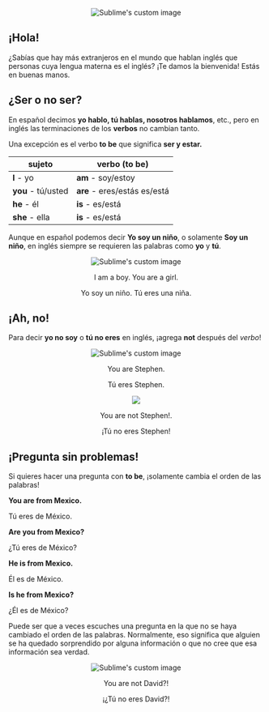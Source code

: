 <p align="center">
  <img src="https://d1btvuu4dwu627.cloudfront.net/7b35cc83cdbea87e8f94627ebc490218/2e84843e1078a132fa50bd5ab4100e67/images/d52b386d9b394ae58d6f50d72a9a86b4.svg" alt="Sublime's custom image"/>
</p>

¡Hola!
--

¿Sabías que hay más extranjeros en el mundo que hablan inglés que personas cuya lengua materna es el inglés? ¡Te damos la bienvenida! Estás en buenas manos.

¿Ser o no ser?
--

En español decimos __yo hablo, tú hablas, nosotros hablamos__, etc., pero en inglés las terminaciones de los 
__verbos__ no cambian tanto. 

Una excepción es el verbo __to be__ que significa __ser y estar.__

| __sujeto__        | __verbo (to be)__          
|-------------------|----------------------------
| __I__ - yo          | __am__ - soy/estoy           
| __you__ - tú/usted | __are__ - eres/estás es/está 
| __he__ - él         | __is__ - es/está     
| __she__ - ella         | __is__ - es/está          

Aunque en español podemos decir __Yo soy un niño__, o solamente __Soy un niño__, en inglés siempre se requieren las palabras como __yo__ y __tú__.

<p align="center">
  <img src="https://d1btvuu4dwu627.cloudfront.net/7b35cc83cdbea87e8f94627ebc490218/2e84843e1078a132fa50bd5ab4100e67/images/c175391a79704f3795449b0870c9d806.svg" alt="Sublime's custom image"/>
</p>
<p align="center">
I am a boy. You are a girl.</p>
<p align="center">
Yo soy un niño. Tú eres una niña.</p>

¡Ah, no!
-- 
Para decir __yo no soy__ o __tú no eres__ en inglés, ¡agrega __not__ después del _verbo_!

<p align="center">
  <img src="https://d1btvuu4dwu627.cloudfront.net/7b35cc83cdbea87e8f94627ebc490218/2e84843e1078a132fa50bd5ab4100e67/images/3b1d943f64f547e7a59b9bb50046effe.svg" alt="Sublime's custom image"/>
</p>

<p align="center">
You are Stephen.</p>
<p align="center">
Tú eres Stephen.</p>

<p align="center">
  <img src="https://d1btvuu4dwu627.cloudfront.net/7b35cc83cdbea87e8f94627ebc490218/2e84843e1078a132fa50bd5ab4100e67/images/32c4db6d5723433a971a85bb0d5573f5.svg"/>
</p>

<p align="center">
You are not Stephen!.</p>
<p align="center">
¡Tú no eres Stephen!</p>

¡Pregunta sin problemas!
----

Si quieres hacer una pregunta con 
__to be__,
 ¡solamente cambia el orden de las palabras!

__You are from Mexico.__

Tú eres de México.

__Are you from Mexico?__

¿Tú eres de México?

__He is from Mexico.__

Él es de México.

__Is he from Mexico?__

¿Él es de México? 

Puede ser que a veces escuches una pregunta en la que no se haya cambiado el orden de las palabras. Normalmente, eso significa que alguien se ha quedado sorprendido por alguna información o que no cree que esa información sea verdad.

<p align="center">
  <img src="https://d1btvuu4dwu627.cloudfront.net/7b35cc83cdbea87e8f94627ebc490218/2e84843e1078a132fa50bd5ab4100e67/images/96f2f7a7a7ef46ba950c23605614bbd9.svg" alt="Sublime's custom image"/>
</p>

<p align="center">
You are not David?!</p>
<p align="center">
¡¿Tú no eres David?​!</p>
